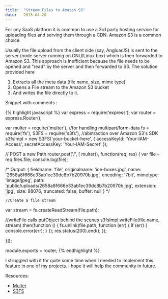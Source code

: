 ```yaml
---
title:	"Stream Files to Amazon S3"
date:	2015-04-20
---
```

For any SaaS platform it is common to use a 3rd party hosting service for uploading files and serving them through a CDN. Amazon S3 is a common choice.

Usually the file upload from the client side (say, AngluarJS) is sent to the server (node server running on GNU/Linux box) which is then forwarded to Amazon S3. This approach is inefficient because the file needs to be opened and "read" by the server and then forwarded to S3. The solution provided here 

1. Extracts all the meta data (file name, size, mime type)
2. Opens a File stream to the Amazon S3 bucket
3. And writes the file directly to it.


Snippet with comments :

{% highlight javascript %}
var express = require('express');
var router = express.Router();

var multer = require('multer'),	//for handling multipart/form-data
fs = require('fs'),
S3FS = require('s3fs'),	//abstraction over Amazon S3's SDK
s3fsImpl = new S3FS('your-bucket-here', {
       accessKeyId: 'Your-IAM-Access',
       secretAccessKey: 'Your-IAM-Secret'
   	});


// POST a new Path 
router.post('/', [ multer(), function(req, res) {
	var file = req.files.file;
	console.log(file);

/* Output:
{ 
	fieldname: 'file',
	originalname: 'ice-boxes.jpg',
	name: '2658a8f666e33ab1ec39dc8b7b20970b.jpg',
	encoding: '7bit',
	mimetype: 'image/jpeg',
	path: 'public/uploads/2658a8f666e33ab1ec39dc8b7b20970b.jpg',
	extension: 'jpg',
	size: 88076,
	truncated: false,
	buffer: null 
 }
*/

	//Create a file stream
   var stream = fs.createReadStream(file.path);	

   //writeFile calls putObject behind the scenes
   s3fsImpl.writeFile(file.name, stream).then(function () {	
        fs.unlink(file.path, function (err) {
            if (err) {
                console.error(err);
            }
        });
        res.status(200).end();
    });

}]);


module.exports = router;
{% endhighlight %}


I struggled with it for quite some time when I needed to implement this feature in one of my projects. I hope it will help the community in future.

Resources: 

- [Multer](https://www.npmjs.com/package/multer)
- [S3FS](https://github.com/RiptideCloud/s3fs)